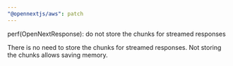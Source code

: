 ```yaml
---
"@opennextjs/aws": patch
---
```


perf(OpenNextResponse): do not store the chunks for streamed responses

There is no need to store the chunks for streamed responses.
Not storing the chunks allows saving memory.